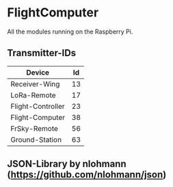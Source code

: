 # FlightComputer
All the modules running on the Raspberry Pi. 

## Transmitter-IDs
| Device | Id |
| --- | --- |
| Receiver-Wing | 13 |
| LoRa-Remote | 17 |
| Flight-Controller | 23 |
| Flight-Computer | 38 |
| FrSky-Remote | 56 |
| Ground-Station | 63 |

## JSON-Library by nlohmann (https://github.com/nlohmann/json)
